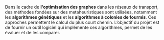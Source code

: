 Dans le cadre de <b>l'optimisation des graphes</b> dans les réseaux de transport, des méthodes fondées sur des metaheuristiques sont utilisées, notamment les <b>algorithmes génétiques</b> et les <b>algorithmes à colonies de fourmis</b>. Ces approches permettent le calcul du plus court chemin. L’objectif du projet est de fournir un outil logiciel qui implémente ces algorithmes, permet de les évaluer et de les comparer.